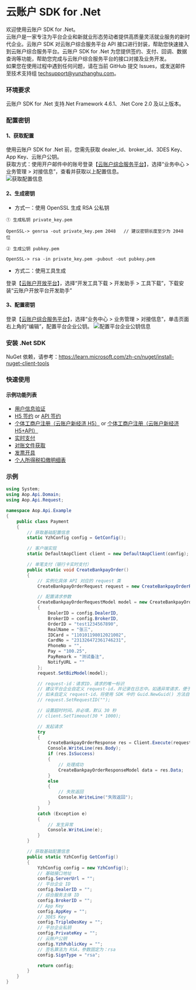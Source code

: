 # 云账户 SDK for .Net

欢迎使用云账户 SDK for .Net。  
云账户是一家专注为平台企业和新就业形态劳动者提供高质量灵活就业服务的新时代企业。云账户 SDK 对云账户综合服务平台 API 接口进行封装，帮助您快速接入到云账户综合服务平台。云账户 SDK for .Net 为您提供签约、支付、回调、数据查询等功能，帮助您完成与云账户综合服务平台的接口对接及业务开发。  
如果您在使用过程中遇到任何问题，请在当前 GitHub 提交 Issues，或发送邮件至技术支持组 [techsupport@yunzhanghu.com](mailto:techsupport@yunzhanghu.com)。

### 环境要求

云账户 SDK for .Net 支持.Net Framework 4.6.1、.Net Core 2.0 及以上版本。

### 配置密钥

#### 1、获取配置

使用云账户 SDK for .Net 前，您需先获取 dealer_id、broker_id、3DES Key、App Key、云账户公钥。   
获取方式：使用开户邮件中的账号登录【[云账户综合服务平台](https://service.yunzhanghu.com)】，选择“业务中心 > 业务管理 > 对接信息”，查看并获取以上配置信息。  
![获取配置信息](https://yos.yunzhanghu.com/getobject/duijiexinxi.png?isAttachment=false&fileID=9487bd54b93a5abf49003c2b8ce7e069bfa24220&signature=X%2BR7PocQgPqSpR2xM1TgYU6lAapr%2FB9p3aFof03Gcfw%3D)

#### 2、生成密钥

- 方式一：使用 OpenSSL 生成 RSA 公私钥

```
① ⽣成私钥 private_key.pem

OpenSSL-> genrsa -out private_key.pem 2048   // 建议密钥⻓度⾄少为 2048 位

② ⽣成公钥 pubkey.pem

OpenSSL-> rsa -in private_key.pem -pubout -out pubkey.pem

```

- 方式二：使用工具生成

登录【[云账户开放平台](https://open.yunzhanghu.com/)】，选择“开发工具下载 > 开发助手 > 工具下载”，下载安装“云账户开放平台开发助手”

#### 3、配置密钥

登录【[云账户综合服务平台](https://service.yunzhanghu.com)】，选择“业务中心 > 业务管理 > 对接信息”，单击页面右上角的“编辑”，配置平台企业公钥。
![配置平台企业公钥信息](https://yos.yunzhanghu.com/getobject/dujiexinxi-2.png?isAttachment=false&fileID=84e3cd1684a61c1e32eb0e7b7f43390cd053206b&signature=mqW8Zbk7h3gYXfzjR99pK%2B0pgVLcLly3VjBB2KsqDvQ%3D)

### 安装 .Net SDK

NuGet 依赖，请参考：https://learn.microsoft.com/zh-cn/nuget/install-nuget-client-tools

### 快速使用

#### 示例功能列表

- [用户信息验证](Example/Authentication.cs)
- [H5 签约](Example/H5UserSign.cs) or [API 签约](Example/ApiUserSign.cs)
- [个体工商户注册（云账户新经济 H5）](example/BizLicXjjH5.cs) or [个体工商户注册（云账户新经济H5+API）](example/BizLicXjjH5Api.cs) 
- [实时支付](Example/Payment.cs)
- [对账文件获取](Example/DataService.cs)
- [发票开具](Example/Invoice.cs)
- [个人所得税扣缴明细表](Example/Tax.cs)



### 示例
```C#
using System;
using Aop.Api.Domain;
using Aop.Api.Request;

namespace Aop.Api.Example
{
    public class Payment
    {
        // 获取基础配置信息
        static YzhConfig config = GetConfig();

        // 客户端实现
        static DefaultAopClient client = new DefaultAopClient(config);

        // 单笔支付（银行卡实时支付）
        public static void CreateBankpayOrder()
        {
            // 实例化具体 API 对应的 request 类
            CreateBankpayOrderRequest request = new CreateBankpayOrderRequest();

            // 配置请求参数
            CreateBankpayOrderRequestModel model = new CreateBankpayOrderRequestModel
            {
                DealerID = config.DealerID,
                BrokerID = config.BrokerID,
                OrderID = "test1234567890",
                RealName = "张三",
                IDCard = "110101198012021002",
                CardNo = "231326472361746231",
                PhoneNo = "",
                Pay = "100.25",
                PayRemark = "测试备注",
                NotifyURL = ""
            };
            request.SetBizModel(model);

            // request-id：请求ID，请求的唯一标识
            // 建议平台企业自定义 request-id，并记录在日志中。如遇异常请求，便于使用 request-id 追踪问题
            // 如未自定义 request-id，将使用 SDK 中的 Guid.NewGuid() 方法自动生成。注意：Guid.NewGuid() 方法生成的 request-id 不能保证全局唯一，可能会出现 ID 重复，推荐自定义 request-id，实现全局唯一 ID
            // request.SetRequestID("");

            // 设置超时时间。非必填，默认 30 秒
            // client.SetTimeout(30 * 1000);

            // 发起请求
            try
            {
                CreateBankpayOrderResponse res = Client.Execute(request);
                Console.WriteLine(res.Body);
                if (res.IsSuccess)
                {
                    // 处理成功
                    CreateBankpayOrderResponseModel data = res.Data;
                }
                else
                {
                    // 失败返回
                    Console.WriteLine("失败返回");
                }
            }
            catch (Exception e)
            {
                // 发生异常
                Console.WriteLine(e);
            }
        }

        // 获取基础配置信息
        public static YzhConfig GetConfig()
        {
            YzhConfig config = new YzhConfig();
            // 基础接口地址
            config.ServerUrl = "";
            // 平台企业 ID
            config.DealerID = "";
            // 综合服务主体 ID
            config.BrokerID = "";
            // App Key
            config.AppKey = "";
            // 3DES Key
            config.TripleDesKey = "";
            // 平台企业私钥
            config.PrivateKey = "";
            // 云账户公钥
            config.YzhPublicKey = "";
            // 签名算法为 RSA，参数固定为：rsa
            config.SignType = "rsa";

            return config;
        }
    }
}
```
